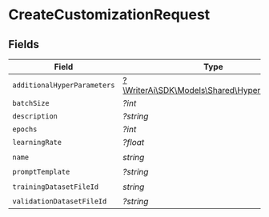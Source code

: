 # CreateCustomizationRequest


## Fields

| Field                                                                                  | Type                                                                                   | Required                                                                               | Description                                                                            |
| -------------------------------------------------------------------------------------- | -------------------------------------------------------------------------------------- | -------------------------------------------------------------------------------------- | -------------------------------------------------------------------------------------- |
| `additionalHyperParameters`                                                            | [?\WriterAi\SDK\Models\Shared\HyperParameters](../../models/shared/HyperParameters.md) | :heavy_minus_sign:                                                                     | N/A                                                                                    |
| `batchSize`                                                                            | *?int*                                                                                 | :heavy_minus_sign:                                                                     | N/A                                                                                    |
| `description`                                                                          | *?string*                                                                              | :heavy_minus_sign:                                                                     | N/A                                                                                    |
| `epochs`                                                                               | *?int*                                                                                 | :heavy_minus_sign:                                                                     | N/A                                                                                    |
| `learningRate`                                                                         | *?float*                                                                               | :heavy_minus_sign:                                                                     | N/A                                                                                    |
| `name`                                                                                 | *string*                                                                               | :heavy_check_mark:                                                                     | N/A                                                                                    |
| `promptTemplate`                                                                       | *?string*                                                                              | :heavy_minus_sign:                                                                     | N/A                                                                                    |
| `trainingDatasetFileId`                                                                | *string*                                                                               | :heavy_check_mark:                                                                     | N/A                                                                                    |
| `validationDatasetFileId`                                                              | *?string*                                                                              | :heavy_minus_sign:                                                                     | N/A                                                                                    |